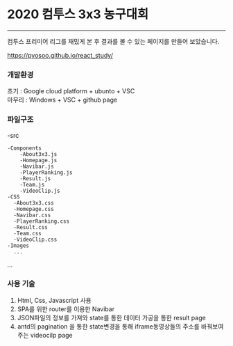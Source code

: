 # 2020 컴투스 3x3 농구대회
- - -

컴투스 프리미어 리그를 재밌게 본 후 결과를 볼 수 있는 페이지를 만들어 보았습니다.

https://pyosoo.github.io/react_study/



### 개발환경
초기 : Google cloud platform + ubunto + VSC   
마무리 : Windows + VSC + github page

### 파일구조
-src        

    -Components    
        -About3x3.js   
        -Homepage.js    
        -Navibar.js     
        -PlayerRanking.js    
        -Result.js    
        -Team.js     
        -VideoClip.js    
    -CSS
      -About3x3.css   
      -Homepage.css    
      -Navibar.css     
      -PlayerRanking.css    
      -Result.css    
      -Team.css     
      -VideoClip.css    
    -Images   
      ...   
  ...   

### 사용 기술
1. Html, Css, Javascript 사용
2. SPA를 위한 router를 이용한 Navibar
3. JSON파일의 정보를 가져와 state를 통한 데이터 가공을 통한 result page
4. antd의 pagination 을 통한 state변경을 통해 iframe동영상들의 주소를 바꿔보여주는 videocilp page
